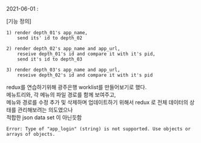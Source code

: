 2021-06-01 :

[기능 정의]

    1) render depth_01's app_name,
        send its' id to depth_02

    2) render depth_02's app_name and app_url,
        reseive depth_01's id and compare it with it's pid,
        send it's id to depth_03

    3) render depth_03's app_name and app_url,
        reseive depth_02's id and compare it with it's pid

redux를 연습하기위해 광주은행 worklist를 만들어보기로 했다.<br />
메뉴트리와, 각 메뉴의 파일 경로를 함께 보여주고, <br />
메뉴와 경로를 수정 추가 및 삭제하며 업데이트하기 위해서 redux 로 전체 데이터의 상태를 관리해보려는 의도였으나<br />
적합한 json data set 이 아닌듯함

`Error: Type of "app_login" (string) is not supported. Use objects or arrays of objects.`

